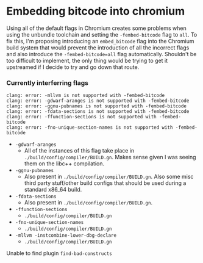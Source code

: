 # Embedding bitcode into chromium

Using all of the default flags in Chromium creates some problems when
using the unbundle toolchain and setting the `-fembed-bitcode` flag to `all`.
To fix this, I'm proposing introducing an `embed_bitcode` flag into the
Chromium build system that would prevent the introduction of all the incorrect
flags and also introduce the `-fembed-bitcode=all` flag automatically.
Shouldn't be too difficult to implement, the only thing would be trying to get
it upstreamed if I decide to try and go down that route.

### Currently interferring flags
```
clang: error: -mllvm is not supported with -fembed-bitcode
clang: error: -gdwarf-aranges is not supported with -fembed-bitcode
clang: error: -ggnu-pubnames is not supported with -fembed-bitcode
clang: error: -fdata-sections is not supported with -fembed-bitcode
clang: error: -ffunction-sections is not supported with -fembed-bitcode
clang: error: -fno-unique-section-names is not supported with -fembed-bitcode
```

* `-gdwarf-aranges`
    * All of the instances of this flag take place in
    `./build/config/compiler/BUILD.gn`. Makes sense given I was seeing them on
    the libc++ compilation.
* `-ggnu-pubnames`
    * Also present in `./build/config/compiler/BUILD.gn`. Also some misc third
    party stuff/other build configs that should be used during a standard
    x86_64 build.
* `-fdata-sections`
    * Also present in `./build/config/compiler/BUILD.gn`.
* `-ffunction-sections`
    * `./build/config/compiler/BUILD.gn`
* `-fno-unique-section-names`
    * `./build/config/compiler/BUILD.gn`
* `-mllvm -instcombine-lower-dbg-declare`
    * `./build/config/compiler/BUILD.gn`

Unable to find plugin `find-bad-constructs`